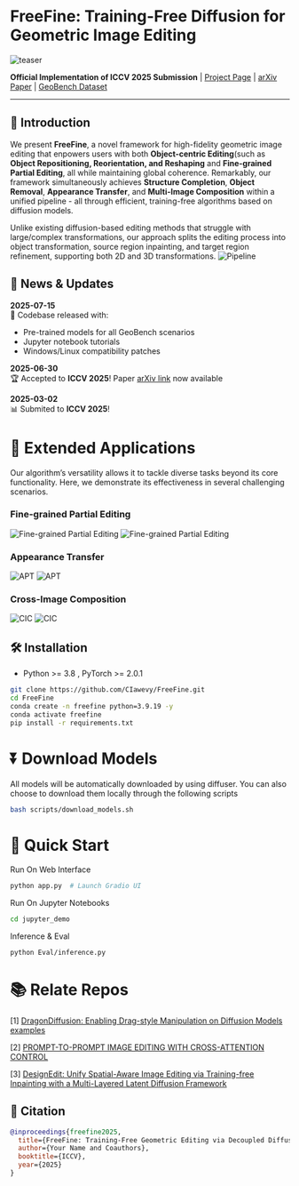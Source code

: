 # FreeFine: Training-Free Diffusion for Geometric Image Editing


![teaser](assets/teaser.png)



**Official Implementation of ICCV 2025 Submission** | [Project Page]() | [arXiv Paper]() | [GeoBench Dataset]()  

---

## 🌟 Introduction  
We present **FreeFine**, a novel framework for high-fidelity geometric image editing that enpowers users with both  **Object-centric Editing**(such as **Object Repositioning, Reorientation, and Reshaping** and **Fine-grained Partial Editing**, all while maintaining global coherence. Remarkably, our framework simultaneously achieves **Structure Completion**, **Object Removal**, **Appearance Transfer**, and **Multi-Image Composition** within a unified pipeline - all through efficient, training-free algorithms based on diffusion models.

Unlike existing diffusion-based editing methods that struggle with large/complex transformations, our approach splits the editing process into object transformation, source region inpainting, and target region refinement, supporting both 2D and 3D transformations.
![Pipeline](assets/pipeline.png)


## 📢 News & Updates  
**2025-07-15**  
🚀 Codebase released with:  
- Pre-trained models for all GeoBench scenarios  
- Jupyter notebook tutorials  
- Windows/Linux compatibility patches  

**2025-06-30**  
🏆 Accepted to **ICCV 2025**! Paper [arXiv link]() now available  

**2025-03-02**  
📊 Submited to **ICCV 2025**!


# 🌟 Extended Applications
Our algorithm’s versatility allows it to tackle diverse tasks beyond its core functionality. Here, we demonstrate its effectiveness in several challenging scenarios.
### **Fine-grained Partial Editing**  
![Fine-grained Partial Editing](assets/Partial-edit-0.png)
![Fine-grained Partial Editing](assets/Partial-edit-2.png)

### **Appearance Transfer**
![APT](assets/Appearance-transfer-2.png)
![APT](assets/Appearance-transfer-0.png)

### **Cross-Image Composition**
![CIC](assets/Cross-image-composition-0.png)
![CIC](assets/Cross-image-composition-2.png)
## 🛠️ Installation  

- Python >= 3.8 , PyTorch >= 2.0.1
```bash
git clone https://github.com/CIawevy/FreeFine.git
cd FreeFine
conda create -n freefine python=3.9.19 -y
conda activate freefine
pip install -r requirements.txt
```

# ⏬ Download Models 
All models will be automatically downloaded by using diffuser. You can also choose to download them locally through the following scripts
```bash
bash scripts/download_models.sh
```
# 🚀 Quick Start 
Run On Web Interface
```bash
python app.py  # Launch Gradio UI  
```
Run On Jupyter Notebooks
```bash
cd jupyter_demo
```
Inference & Eval
```bash
python Eval/inference.py
```

# 📚 Relate Repos
[1] <a href="https://github.com/MC-E/DragonDiffusion>DragonDiffusion">DragonDiffusion: Enabling Drag-style Manipulation on Diffusion Models</a>
[examples](examples)</p>
[2] <a href=https://github.com/google/prompt-to-prompt>PROMPT-TO-PROMPT IMAGE EDITING
 WITH CROSS-ATTENTION CONTROL</a>
</p>
[3] <a href=https://github.com/design-edit/DesignEdit>DesignEdit: Unify Spatial-Aware Image Editing via Training-free Inpainting with a Multi-Layered Latent Diffusion Framework</a>
</p>


## 📜 Citation  
```bibtex
@inproceedings{freefine2025,
  title={FreeFine: Training-Free Geometric Editing via Decoupled Diffusion}, 
  author={Your Name and Coauthors},
  booktitle={ICCV},
  year={2025}
}



